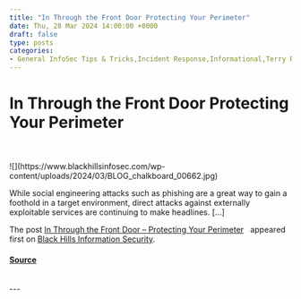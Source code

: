 ```yaml
---
title: "In Through the Front Door Protecting Your Perimeter"
date: Thu, 28 Mar 2024 14:00:00 +0000
draft: false
type: posts
categories: 
- General InfoSec Tips & Tricks,Incident Response,Informational,Terry Reece,externally exploitable services
---
```

# In Through the Front Door Protecting Your Perimeter

<br/>

<br/>
![](https://www.blackhillsinfosec.com/wp-content/uploads/2024/03/BLOG_chalkboard_00662.jpg)

While social engineering attacks such as phishing are a great way to gain a foothold in a target environment, direct attacks against externally exploitable services are continuing to make headlines. \[…\]

The post [In Through the Front Door – Protecting Your Perimeter](https://www.blackhillsinfosec.com/in-through-the-front-door-protecting-your-perimeter/)   appeared first on [Black Hills Information Security](https://www.blackhillsinfosec.com).

#### [Source](https://www.blackhillsinfosec.com/in-through-the-front-door-protecting-your-perimeter/)

<br/>
---
